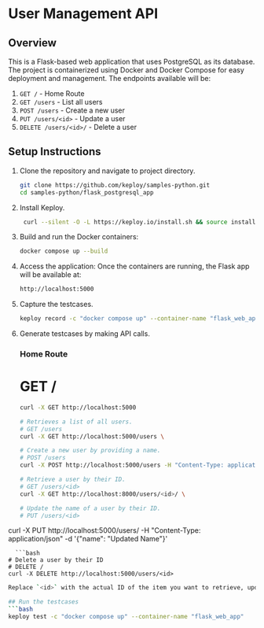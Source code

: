 # User Management API


## Overview

This is a Flask-based web application that uses PostgreSQL as its database. The project is containerized using Docker and Docker Compose for easy deployment and management.
The endpoints available will be:

1. `GET /` - Home Route
2. `GET /users` - List all users
3. `POST /users` - Create a new user
4. `PUT /users/<id>` - Update a user
5. `DELETE /users/<id>/` - Delete a user



## Setup Instructions

1. Clone the repository and navigate to project directory.
   ```bash
   git clone https://github.com/keploy/samples-python.git
   cd samples-python/flask_postgresql_app
   ```
2. Install Keploy.
   ```bash
    curl --silent -O -L https://keploy.io/install.sh && source install.sh
   ```
3. Build and run the Docker containers:
   ```bash
   docker compose up --build
   ```
4. Access the application:
   Once the containers are running, the Flask app will be available at:
   ```bash
   http://localhost:5000
   ```
5. Capture the testcases.
   ```bash
   keploy record -c "docker compose up" --container-name "flask_web_app" 
   ```
6. Generate testcases by making API calls.
   ### Home Route
   # GET /
   ```bash
   curl -X GET http://localhost:5000
   ```
   ```bash
   # Retrieves a list of all users.
   # GET /users
   curl -X GET http://localhost:5000/users \
   ```
   ```bash
   # Create a new user by providing a name.
   # POST /users
   curl -X POST http://localhost:5000/users -H "Content-Type: application/json" -d '{"name": "Harsh"}'

   ```
   ```bash
   # Retrieve a user by their ID.
   # GET /users/<id>
   curl -X GET http://localhost:8000/users/<id>/ \

   ```
   ```bash
   # Update the name of a user by their ID.
   # PUT /users/<id>
  curl -X PUT http://localhost:5000/users/<id> -H "Content-Type: application/json" -d '{"name": "Updated Name"}'
   ```
     ```bash
   # Delete a user by their ID
   # DELETE /
   curl -X DELETE http://localhost:5000/users/<id>
   ```
   ```bash
   Replace `<id>` with the actual ID of the item you want to retrieve, update, or delete.

## Run the testcases
```bash
keploy test -c "docker compose up" --container-name "flask_web_app"
```

